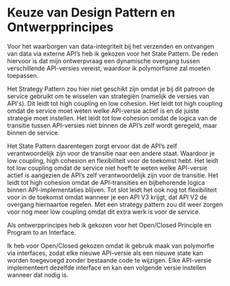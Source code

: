 # Keuze van Design Pattern en Ontwerpprincipes

Voor het waarborgen van data-integriteit bij het verzenden en ontvangen van data via externe API’s heb ik gekozen voor het State Pattern. De reden hiervoor is dat mijn ontwerpvraag een dynamische overgang tussen verschillende API-versies vereist, waardoor ik polymorfisme zal moeten toepassen.

Het Strategy Pattern zou hier niet geschikt zijn omdat je bij dit patroon de service gebruikt om te wisselen van strategiën (namelijk de versies van API's). Dit leidt tot high coupling en low cohesion.
Het leidt tot high coupling omdat de service moet weten welke API-versie actief is en de juiste strategie moet instellen.
Het leidt tot low cohesion omdat de logica van de transitie tussen API-versies niet binnen de API’s zelf wordt geregeld, maar binnen de service.

Het State Pattern daarentegen zorgt ervoor dat de API’s zelf verantwoordelijk zijn voor de transitie naar een andere staat. Waardoor je low coupling, high cohesion en flexibiliteit voor de toekomst hebt.
Het leidt tot low coupling omdat de service niet hoeft te weten welke API-versie actief is aangezien de API’s zelf verantwoordelijk zijn voor de transitie.
Het leidt tot high cohesion omdat de API-transities en bijbehorende logica binnen API-implementaties blijven.
Tot slot leidt het ook nog tot flexibiliteit voor in de toekomst omdat wanneer je een API V3 krijgt, dat API V2 de overgang hiernaartoe regelen. Met een strategy pattern zou dit weer zorgen voor nog meer low coupling omdat dit extra werk is voor de service.

Als ontwerpprincipes heb ik gekozen voor het Open/Closed Principle en Program to an Interface.

Ik heb voor Open/Closed gekozen omdat ik gebruik maak van polymorfie via interfaces, zodat elke nieuwe API-versie als een nieuwe state kan worden toegevoegd zonder bestaande code te wijzigen.
Elke API-versie implementeert dezelfde interface en kan een volgende versie instellen wanneer dat nodig is.